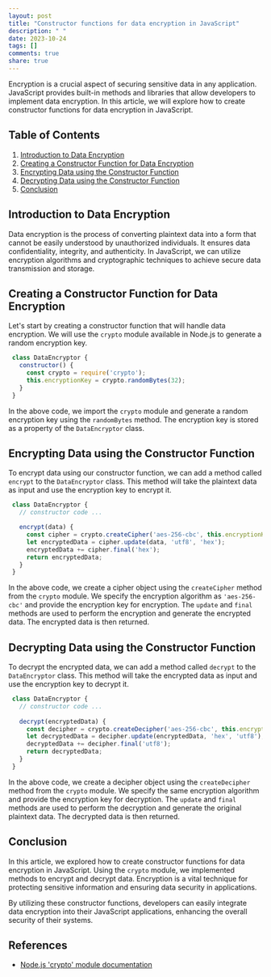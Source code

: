 ```yaml
---
layout: post
title: "Constructor functions for data encryption in JavaScript"
description: " "
date: 2023-10-24
tags: []
comments: true
share: true
---
```


Encryption is a crucial aspect of securing sensitive data in any application. JavaScript provides built-in methods and libraries that allow developers to implement data encryption. In this article, we will explore how to create constructor functions for data encryption in JavaScript.

## Table of Contents
1. [Introduction to Data Encryption](#introduction-to-data-encryption)
2. [Creating a Constructor Function for Data Encryption](#creating-a-constructor-function-for-data-encryption)
3. [Encrypting Data using the Constructor Function](#encrypting-data-using-the-constructor-function)
4. [Decrypting Data using the Constructor Function](#decrypting-data-using-the-constructor-function)
5. [Conclusion](#conclusion)

## Introduction to Data Encryption

Data encryption is the process of converting plaintext data into a form that cannot be easily understood by unauthorized individuals. It ensures data confidentiality, integrity, and authenticity. In JavaScript, we can utilize encryption algorithms and cryptographic techniques to achieve secure data transmission and storage.

## Creating a Constructor Function for Data Encryption

Let's start by creating a constructor function that will handle data encryption. We will use the `crypto` module available in Node.js to generate a random encryption key.

```javascript
 class DataEncryptor {
   constructor() {
     const crypto = require('crypto');
     this.encryptionKey = crypto.randomBytes(32);
   }
 }
```

In the above code, we import the `crypto` module and generate a random encryption key using the `randomBytes` method. The encryption key is stored as a property of the `DataEncryptor` class.

## Encrypting Data using the Constructor Function

To encrypt data using our constructor function, we can add a method called `encrypt` to the `DataEncryptor` class. This method will take the plaintext data as input and use the encryption key to encrypt it.

```javascript
 class DataEncryptor {
   // constructor code ...

   encrypt(data) {
     const cipher = crypto.createCipher('aes-256-cbc', this.encryptionKey);
     let encryptedData = cipher.update(data, 'utf8', 'hex');
     encryptedData += cipher.final('hex');
     return encryptedData;
   }
 }
```

In the above code, we create a cipher object using the `createCipher` method from the `crypto` module. We specify the encryption algorithm as `'aes-256-cbc'` and provide the encryption key for encryption. The `update` and `final` methods are used to perform the encryption and generate the encrypted data. The encrypted data is then returned.

## Decrypting Data using the Constructor Function

To decrypt the encrypted data, we can add a method called `decrypt` to the `DataEncryptor` class. This method will take the encrypted data as input and use the encryption key to decrypt it.

```javascript
 class DataEncryptor {
   // constructor code ...
 
   decrypt(encryptedData) {
     const decipher = crypto.createDecipher('aes-256-cbc', this.encryptionKey);
     let decryptedData = decipher.update(encryptedData, 'hex', 'utf8');
     decryptedData += decipher.final('utf8');
     return decryptedData;
   }
 }
```

In the above code, we create a decipher object using the `createDecipher` method from the `crypto` module. We specify the same encryption algorithm and provide the encryption key for decryption. The `update` and `final` methods are used to perform the decryption and generate the original plaintext data. The decrypted data is then returned.

## Conclusion

In this article, we explored how to create constructor functions for data encryption in JavaScript. Using the `crypto` module, we implemented methods to encrypt and decrypt data. Encryption is a vital technique for protecting sensitive information and ensuring data security in applications.

By utilizing these constructor functions, developers can easily integrate data encryption into their JavaScript applications, enhancing the overall security of their systems.

## References
- [Node.js 'crypto' module documentation](https://nodejs.org/api/crypto.html)